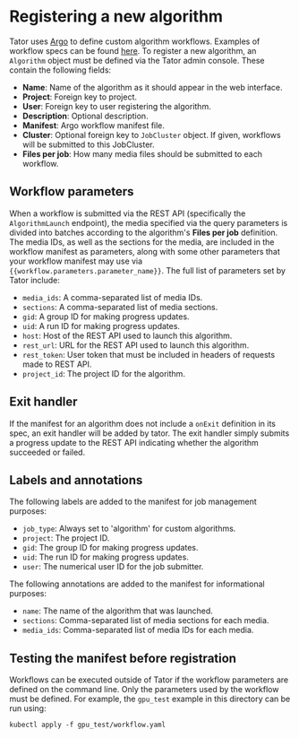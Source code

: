 # Registering a new algorithm

Tator uses [Argo](https://github.com/argoproj/argo) to define custom algorithm workflows. Examples of workflow specs can be found [here](https://github.com/argoproj/argo/blob/master/examples/README.md). To register a new algorithm, an `Algorithm` object must be defined via the Tator admin console. These contain the following fields:

* **Name**: Name of the algorithm as it should appear in the web interface.
* **Project**: Foreign key to project.
* **User**: Foreign key to user registering the algorithm.
* **Description**: Optional description.
* **Manifest**: Argo workflow manifest file.
* **Cluster**: Optional foreign key to `JobCluster` object. If given, workflows will be submitted to this JobCluster.
* **Files per job**: How many media files should be submitted to each workflow.

## Workflow parameters

When a workflow is submitted via the REST API (specifically the `AlgorithmLaunch` endpoint), the media specified via the query parameters is divided into batches according to the algorithm's **Files per job** definition. The media IDs, as well as the sections for the media, are included in the workflow manifest as parameters, along with some other parameters that your workflow manifest may use via `{{workflow.parameters.parameter_name}}`. The full list of parameters set by Tator include:

* `media_ids`: A comma-separated list of media IDs.
* `sections`: A comma-separated list of media sections.
* `gid`: A group ID for making progress updates.
* `uid`: A run ID for making progress updates.
* `host`: Host of the REST API used to launch this algorithm.
* `rest_url`: URL for the REST API used to launch this algorithm.
* `rest_token`: User token that must be included in headers of requests made to REST API.
* `project_id`: The project ID for the algorithm.

## Exit handler

If the manifest for an algorithm does not include a `onExit` definition in its spec, an exit handler will be added by tator. The exit handler simply submits a progress update to the REST API indicating whether the algorithm succeeded or failed.

## Labels and annotations

The following labels are added to the manifest for job management purposes:

* `job_type`: Always set to 'algorithm' for custom algorithms.
* `project`: The project ID.
* `gid`: The group ID for making progress updates.
* `uid`: The run ID for making progress updates.
* `user`: The numerical user ID for the job submitter.

The following annotations are added to the manifest for informational purposes:

* `name`: The name of the algorithm that was launched.
* `sections`: Comma-separated list of media sections for each media.
* `media_ids`: Comma-separated list of media IDs for each media.

## Testing the manifest before registration

Workflows can be executed outside of Tator if the workflow parameters are defined on the command line. Only the parameters used by the workflow must be defined. For example, the `gpu_test` example in this directory can be run using:

```
kubectl apply -f gpu_test/workflow.yaml
```
